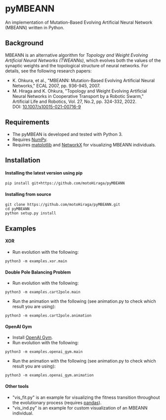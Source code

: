 # pyMBEANN
An implementation of Mutation-Based Evolving Artificial Neural Network (MBEANN) written in Python.

## Background
MBEANN is an alternative algorithm for *Topology and Weight Evolving Artificial Neural Networks (TWEANNs)*, which evolves both the values of the synaptic weights and the topological structure of neural networks.
For details, see the following research papers:  

- K. Ohkura, et al., "MBEANN: Mutation-Based Evolving Artificial Neural Networks," ECAL 2007, pp. 936-945, 2007.
- M. Hiraga and K. Ohkura, "Topology and Weight Evolving Artificial Neural Networks in Cooperative Transport by a Robotic Swarm," Artificial Life and Robotics, Vol. 27, No.2, pp. 324-332, 2022. <br/>
  DOI: [10.1007/s10015-021-00716-9](https://doi.org/10.1007/s10015-021-00716-9)

## Requirements
- The pyMBEAN is developed and tested with Python 3.
- Requires [NumPy](https://numpy.org).
- Requires [matplotlib](https://matplotlib.org) and [NetworkX](https://networkx.org) for visualizing MBEANN individuals.

## Installation

#### Installing the latest version using pip
```
pip install git+https://github.com/motoHiraga/pyMBEANN
```

#### Installing from source
```
git clone https://github.com/motoHiraga/pyMBEANN.git
cd pyMBEANN
python setup.py install
```

## Examples
#### XOR
- Run evolution with the following:
```
python3 -m examples.xor.main
```

#### Double Pole Balancing Problem
- Run evolution with the following:
```
python3 -m examples.cart2pole.main
```
- Run the animation with the following (see animation.py to check which result you are using):
```
python3 -m examples.cart2pole.animation
```

#### OpenAI Gym
- Install [OpenAI Gym](https://gym.openai.com).
- Run evolution with the following:
```
python3 -m examples.openai_gym.main
```
- Run the animation with the following (see animation.py to check which result you are using):
```
python3 -m examples.openai_gym.animation
```

#### Other tools
- "vis_fit.py" is an example for visualizing the fitness transition throughout the evolutionary process (requires [pandas](https://pandas.pydata.org)).
- "vis_ind.py" is an example for custom visualization of an MBEANN individual.
